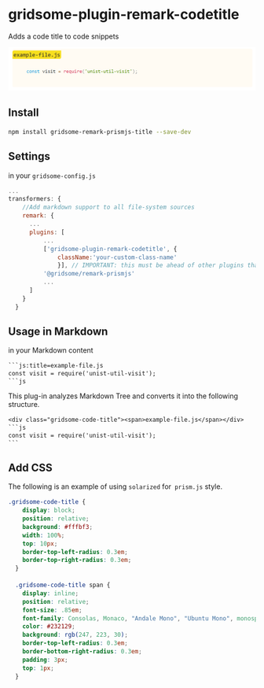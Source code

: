 # gridsome-plugin-remark-codetitle
 Adds a code title to code snippets

 ![example](./snapshot.png)

## Install

```bash
npm install gridsome-remark-prismjs-title --save-dev
```

## Settings

in your `gridsome-config.js`

```js
...
transformers: {
    //Add markdown support to all file-system sources
    remark: {
      ...
      plugins: [
          ...
          ['gridsome-plugin-remark-codetitle', {
              className:'your-custom-class-name'
              }], // IMPORTANT: this must be ahead of other plugins that use code blocks
          '@gridsome/remark-prismjs'
          ...
      ]
    }
  }
```


 ## Usage in Markdown

in your Markdown content

``````
```js:title=example-file.js
const visit = require('unist-util-visit');
```js
``````

This plug-in analyzes Markdown Tree and converts it into the following structure.

``````
<div class="gridsome-code-title"><span>example-file.js</span></div>
```js
const visit = require('unist-util-visit');
```
``````

## Add CSS


The following is an example of using `solarized` for` prism.js` style.


```css
.gridsome-code-title {
    display: block;
    position: relative;
    background: #fffbf3;
    width: 100%;
    top: 10px;
    border-top-left-radius: 0.3em;
    border-top-right-radius: 0.3em;
  }
  
  .gridsome-code-title span {
    display: inline;
    position: relative;
    font-size: .85em;
    font-family: Consolas, Monaco, "Andale Mono", "Ubuntu Mono", monospace;
    color: #232129;
    background: rgb(247, 223, 30);
    border-top-left-radius: 0.3em;
    border-bottom-right-radius: 0.3em;
    padding: 3px;
    top: 1px;
  }
```
